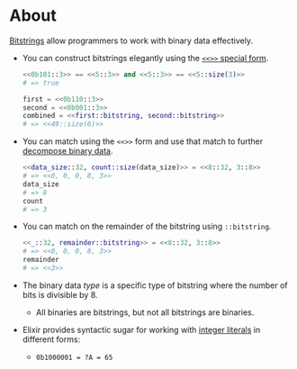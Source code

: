 # About

[Bitstrings][bitstring] allow programmers to work with binary data effectively.

- You can construct bitstrings elegantly using the [`<<>>` special form][bitstring-form].

  ```elixir
  <<0b101::3>> == <<5::3>> and <<5::3>> == <<5::size(3)>>
  # => true

  first = <<0b110::3>>
  second = <<0b001::3>>
  combined = <<first::bitstring, second::bitstring>>
  # => <<49::size(6)>>
  ```

- You can match using the `<<>>` form and use that match to further [decompose binary data][bitstring-matching].

  ```elixir
  <<data_size::32, count::size(data_size)>> = <<8::32, 3::8>>
  # => <<0, 0, 0, 8, 3>>
  data_size
  # => 8
  count
  # => 3
  ```

- You can match on the remainder of the bitstring using `::bitstring`.

  ```elixir
  <<_::32, remainder::bitstring>> = <<8::32, 3::8>>
  # => <<0, 0, 0, 8, 3>>
  remainder
  # => <<3>>
  ```

- The binary data *type* is a specific type of bitstring where the number of bits is divisible by 8.
  - All binaries are bitstrings, but not all bitstrings are binaries.
- Elixir provides syntactic sugar for working with [integer literals][integer-literal] in different forms:
  - `0b1000001 = ?A = 65`

[integer-literal]: https://hexdocs.pm/elixir/syntax-reference.html#integers-in-other-bases-and-unicode-code-points
[bitstring]: https://hexdocs.pm/elixir/binaries-strings-and-charlists.html#bitstrings
[bitstring-form]: https://hexdocs.pm/elixir/Kernel.SpecialForms.html#%3C%3C%3E%3E/1
[bitstring-matching]: https://hexdocs.pm/elixir/Kernel.SpecialForms.html#%3C%3C%3E%3E/1-binary-bitstring-matching
